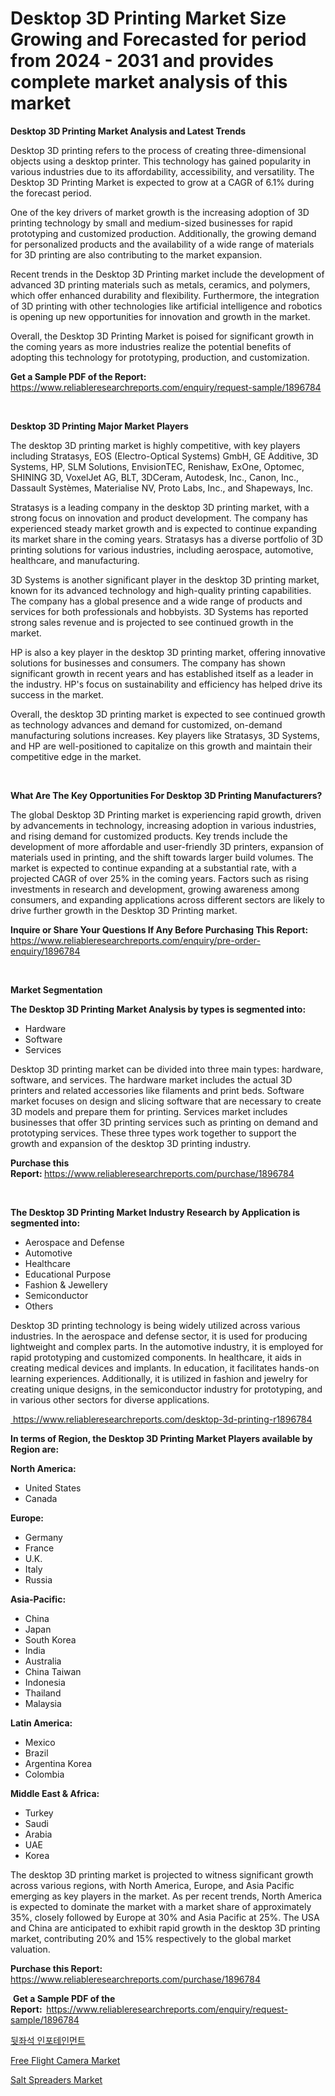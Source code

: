 <p><h1>Desktop 3D Printing Market Size Growing and Forecasted for period from 2024 - 2031 and provides complete market analysis of this market</h1></p><p><strong>Desktop 3D Printing Market Analysis and Latest Trends</strong></p>
<p><p>Desktop 3D printing refers to the process of creating three-dimensional objects using a desktop printer. This technology has gained popularity in various industries due to its affordability, accessibility, and versatility. The Desktop 3D Printing Market is expected to grow at a CAGR of 6.1% during the forecast period.</p><p>One of the key drivers of market growth is the increasing adoption of 3D printing technology by small and medium-sized businesses for rapid prototyping and customized production. Additionally, the growing demand for personalized products and the availability of a wide range of materials for 3D printing are also contributing to the market expansion.</p><p>Recent trends in the Desktop 3D Printing market include the development of advanced 3D printing materials such as metals, ceramics, and polymers, which offer enhanced durability and flexibility. Furthermore, the integration of 3D printing with other technologies like artificial intelligence and robotics is opening up new opportunities for innovation and growth in the market.</p><p>Overall, the Desktop 3D Printing Market is poised for significant growth in the coming years as more industries realize the potential benefits of adopting this technology for prototyping, production, and customization.</p></p>
<p><strong>Get a Sample PDF of the Report:&nbsp;</strong> <a href="https://www.reliableresearchreports.com/enquiry/request-sample/1896784">https://www.reliableresearchreports.com/enquiry/request-sample/1896784</a></p>
<p>&nbsp;</p>
<p><strong>Desktop 3D Printing Major Market Players</strong></p>
<p><p>The desktop 3D printing market is highly competitive, with key players including Stratasys, EOS (Electro-Optical Systems) GmbH, GE Additive, 3D Systems, HP, SLM Solutions, EnvisionTEC, Renishaw, ExOne, Optomec, SHINING 3D, VoxelJet AG, BLT, 3DCeram, Autodesk, Inc., Canon, Inc., Dassault Systèmes, Materialise NV, Proto Labs, Inc., and Shapeways, Inc.</p><p>Stratasys is a leading company in the desktop 3D printing market, with a strong focus on innovation and product development. The company has experienced steady market growth and is expected to continue expanding its market share in the coming years. Stratasys has a diverse portfolio of 3D printing solutions for various industries, including aerospace, automotive, healthcare, and manufacturing.</p><p>3D Systems is another significant player in the desktop 3D printing market, known for its advanced technology and high-quality printing capabilities. The company has a global presence and a wide range of products and services for both professionals and hobbyists. 3D Systems has reported strong sales revenue and is projected to see continued growth in the market.</p><p>HP is also a key player in the desktop 3D printing market, offering innovative solutions for businesses and consumers. The company has shown significant growth in recent years and has established itself as a leader in the industry. HP's focus on sustainability and efficiency has helped drive its success in the market.</p><p>Overall, the desktop 3D printing market is expected to see continued growth as technology advances and demand for customized, on-demand manufacturing solutions increases. Key players like Stratasys, 3D Systems, and HP are well-positioned to capitalize on this growth and maintain their competitive edge in the market.</p></p>
<p>&nbsp;</p>
<p><strong>What Are The Key Opportunities For Desktop 3D Printing Manufacturers?</strong></p>
<p><p>The global Desktop 3D Printing market is experiencing rapid growth, driven by advancements in technology, increasing adoption in various industries, and rising demand for customized products. Key trends include the development of more affordable and user-friendly 3D printers, expansion of materials used in printing, and the shift towards larger build volumes. The market is expected to continue expanding at a substantial rate, with a projected CAGR of over 25% in the coming years. Factors such as rising investments in research and development, growing awareness among consumers, and expanding applications across different sectors are likely to drive further growth in the Desktop 3D Printing market.</p></p>
<p><strong>Inquire or Share Your Questions If Any Before Purchasing This Report:</strong> <a href="https://www.reliableresearchreports.com/enquiry/pre-order-enquiry/1896784">https://www.reliableresearchreports.com/enquiry/pre-order-enquiry/1896784</a></p>
<p>&nbsp;</p>
<p><strong>Market Segmentation</strong></p>
<p><strong>The Desktop 3D Printing Market Analysis by types is segmented into:</strong></p>
<p><ul><li>Hardware</li><li>Software</li><li>Services</li></ul></p>
<p><p>Desktop 3D printing market can be divided into three main types: hardware, software, and services. The hardware market includes the actual 3D printers and related accessories like filaments and print beds. Software market focuses on design and slicing software that are necessary to create 3D models and prepare them for printing. Services market includes businesses that offer 3D printing services such as printing on demand and prototyping services. These three types work together to support the growth and expansion of the desktop 3D printing industry.</p></p>
<p><strong>Purchase this Report:&nbsp;</strong><a href="https://www.reliableresearchreports.com/purchase/1896784">https://www.reliableresearchreports.com/purchase/1896784</a></p>
<p>&nbsp;</p>
<p><strong>The Desktop 3D Printing Market Industry Research by Application is segmented into:</strong></p>
<p><ul><li>Aerospace and Defense</li><li>Automotive</li><li>Healthcare</li><li>Educational Purpose</li><li>Fashion & Jewellery</li><li>Semiconductor</li><li>Others</li></ul></p>
<p><p>Desktop 3D printing technology is being widely utilized across various industries. In the aerospace and defense sector, it is used for producing lightweight and complex parts. In the automotive industry, it is employed for rapid prototyping and customized components. In healthcare, it aids in creating medical devices and implants. In education, it facilitates hands-on learning experiences. Additionally, it is utilized in fashion and jewelry for creating unique designs, in the semiconductor industry for prototyping, and in various other sectors for diverse applications.</p></p>
<p><a href="https://www.reliableresearchreports.com/desktop-3d-printing-r1896784">&nbsp;https://www.reliableresearchreports.com/desktop-3d-printing-r1896784</a></p>
<p><strong>In terms of Region, the Desktop 3D Printing Market Players available by Region are:</strong></p>
<p>
    <p> <strong> North America: </strong>
        <ul>
            <li>United States</li>
            <li>Canada</li>
        </ul>
        </p> 
    <p> <strong> Europe: </strong>
        <ul>
            <li>Germany</li>
            <li>France</li>
            <li>U.K.</li>
            <li>Italy</li>
            <li>Russia</li>
        </ul>
        </p> 
    <p> <strong> Asia-Pacific: </strong>
        <ul>
            <li>China</li>
            <li>Japan</li>
            <li>South Korea</li>
            <li>India</li>
            <li>Australia</li>
            <li>China Taiwan</li>
            <li>Indonesia</li>
            <li>Thailand</li>
            <li>Malaysia</li>
        </ul>
        </p> 
    <p> <strong> Latin America: </strong>
        <ul>
            <li>Mexico</li>
            <li>Brazil</li>
            <li>Argentina Korea</li>
            <li>Colombia</li>
        </ul>
        </p> 
    <p> <strong> Middle East & Africa: </strong>
        <ul>
            <li>Turkey</li>
            <li>Saudi</li>
            <li>Arabia</li>
            <li>UAE</li>
            <li>Korea</li>
        </ul>
    </p>
    </p>
<p><p>The desktop 3D printing market is projected to witness significant growth across various regions, with North America, Europe, and Asia Pacific emerging as key players in the market. As per recent trends, North America is expected to dominate the market with a market share of approximately 35%, closely followed by Europe at 30% and Asia Pacific at 25%. The USA and China are anticipated to exhibit rapid growth in the desktop 3D printing market, contributing 20% and 15% respectively to the global market valuation.</p></p>
<p><strong>Purchase this Report: </strong><a href="https://www.reliableresearchreports.com/purchase/1896784">https://www.reliableresearchreports.com/purchase/1896784</a></p>
<p>&nbsp;<strong>Get a Sample PDF of the Report:&nbsp;&nbsp;</strong><a href="https://www.reliableresearchreports.com/enquiry/request-sample/1896784">https://www.reliableresearchreports.com/enquiry/request-sample/1896784</a></p>
<p><strong></strong></p>
<p><p><a href="https://github.com/Gregost89076vddcv/Market-Research-Report-List-1/blob/main/9652497172878.md">뒷좌석 인포테인먼트</a></p><p><a href="https://github.com/sifatuddin25/Market-Research-Report-List-1/blob/main/free-flight-camera-market.md">Free Flight Camera Market</a></p><p><a href="https://github.com/alexxisgm/Market-Research-Report-List-1/blob/main/salt-spreaders-market.md">Salt Spreaders Market</a></p></p>